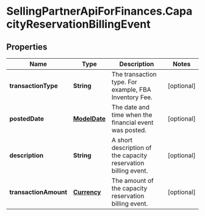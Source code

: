 # SellingPartnerApiForFinances.CapacityReservationBillingEvent

## Properties
Name | Type | Description | Notes
------------ | ------------- | ------------- | -------------
**transactionType** | **String** | The transaction type. For example, FBA Inventory Fee. | [optional] 
**postedDate** | [**ModelDate**](ModelDate.md) | The date and time when the financial event was posted. | [optional] 
**description** | **String** | A short description of the capacity reservation billing event. | [optional] 
**transactionAmount** | [**Currency**](Currency.md) | The amount of the capacity reservation billing event. | [optional] 


